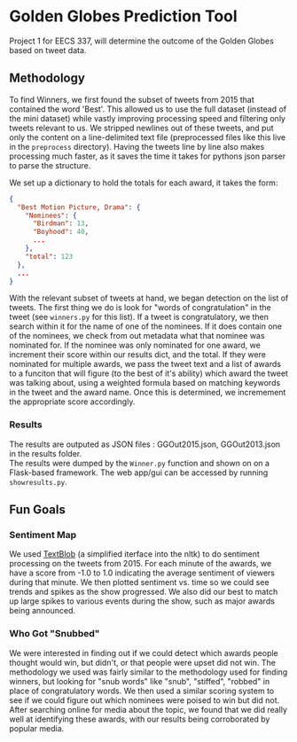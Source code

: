 # Golden Globes Prediction Tool

Project 1 for EECS 337, will determine the outcome of the Golden Globes based on
tweet data.

## Methodology

To find Winners, we first found the subset of tweets from 2015 that contained the word 'Best'.  This allowed us to use the full dataset (instead of the mini dataset) while vastly improving processing speed and filtering only tweets relevant to us.  We stripped newlines out of these tweets, and put only the content on a line-delimited text file (preprocessed files like this live in the `preprocess` directory).  Having the tweets line by line also makes processing much faster, as it saves the time it takes for pythons json parser to parse the structure.

We set up a dictionary to hold the totals for each award, it takes the form:

```json
{
  "Best Motion Picture, Drama": {
    "Nominees": {
      "Birdman": 13,
      "Boyhood": 40,
      ...
    },
    "total": 123
  },
  ...
}
```

With the relevant subset of tweets at hand, we began detection on the list of tweets.  The first thing we do is look for "words of congratulation" in the tweet (see `winners.py` for this list).  If a tweet is congratulatory, we then search within it for the name of one of the nominees.  If it does contain one of the nominees, we check from out metadata what that nominee was nominated for.  If the nominee was only nominated for one award, we increment their score within our results dict, and the total.  If they were nominated for multiple awards, we pass the tweet text and a list of awards to a funciton that will figure (to the best of it's ability) which award the tweet was talking about, using a weighted formula based on matching keywords in the tweet and the award name.  Once this is determined, we incremement the appropriate score accordingly.

### Results

The results are outputed as JSON files : GGOut2015.json, GGOut2013.json in the results folder.  
The results were dumped by the `Winner.py` function and shown on on a Flask-based framework.
The web app/gui can be accessed by running `showresults.py`.


## Fun Goals

### Sentiment Map

We used [TextBlob](http://textblob.readthedocs.org/en/dev/) (a simplified iterface into the nltk) to do sentiment processing on the   tweets from 2015.  For each minute of the awards, we have a score from -1.0 to 1.0 indicating the average sentiment of viewers during that minute.  We then plotted sentiment vs. time so we could see trends and spikes as the show progressed.  We also did our best to match up large spikes to various events during the show, such as major awards being announced.

###  Who Got "Snubbed"

We were interested in finding out if we could detect which awards people thought would win, but didn't, or that people were upset did not win.  The methodology we used was fairly similar to the methodology used for finding winners, but looking for "snub words" like "snub", "stiffed", "robbed" in place of congratulatory words.  We then used a similar scoring system to see if we could figure out which nominees were poised to win but did not.  After searching online for media about the topic, we found that we did really well at identifying these awards, with our results being corroborated by popular media.
